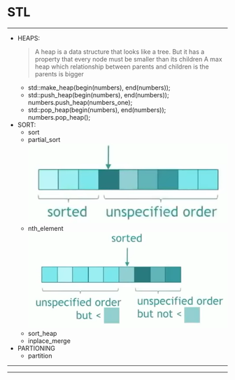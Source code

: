 # STL
------
* HEAPS:
    > A heap is a data structure that looks like a tree. But it has a property that every node must be smaller than its children
    > A max heap which relationship between parents and children is the parents is bigger
    * std::make_heap(begin(numbers), end(numbers));
    * std::push_heap(begin(numbers), end(numbers));
        numbers.push_heap(numbers_one);
    * std::pop_heap(begin(numbers), end(numbers));
        numbers.pop_heap();
* SORT:
    * sort
    * partial_sort
        ![1740964676302](image/Cpp-STL/1740964676302.png)
    * nth_element
        ![1740964737204](image/Cpp-STL/1740964737204.png)
    * sort_heap
    * inplace_merge
* PARTIONING
    * partition


---------------
---------------

